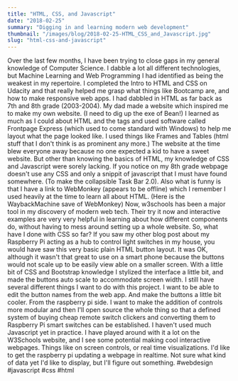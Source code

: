 ```yaml
---
title: "HTML, CSS, and Javascript"
date: "2018-02-25"
summary: "Digging in and learning modern web development"
thumbnail: "/images/blog/2018-02-25-HTML_CSS_and_Javascript.jpg"
slug: "html-css-and-javascript"
---
```

Over the last few months, I have been trying to close gaps in my general knowledge of Computer Science. I dabble a lot all different technologies, but Machine Learning and Web Programming I had identified as being the weakest in my repertoire. I completed the Intro to HTML and CSS on Udacity and that really helped me grasp what things like Bootcamp are, and how to make responsive web apps. I had dabbled in HTML as far back as 7th and 8th grade (2003-2004). My dad made a website which inspired me to make my own website. (I need to dig up the exe of Bean!) I learned as much as I could about HTML and the tags and used software called Frontpage Express (which used to come standard with Windows) to help me layout what the page looked like. I used things like Frames and Tables (html stuff that I don't think is as prominent any more.) The website at the time blew everyone away because no one expected a kid to have a sweet website. But other than knowing the basics of HTML, my knowledge of CSS and Javascript were sorely lacking. If you notice on my 8th grade webpage doesn't use any CSS and only a snippit of javascript that I must have found somewhere. (To make the collapsible Task Bar 2.0). Also what is funny is that I have a link to WebMonkey (appears to be offline) which I remember I used heavily at the time to learn all about HTML. (Here is the WaybackMachine save of WebMonkey) Now, w3schools has been a major tool in my discovery of modern web tech. Their try it now and interactive examples are very very helpful in learning about how different components do, without having to mess around setting up a whole website. So, what have I done with CSS so far? If you saw my other blog post about my Raspberry Pi acting as a hub to control light switches in my house, you would have saw this very basic plain HTML button layout. It was OK, although it wasn't that great to use on a smart phone because the buttons would not scale up to be easily view able on a smaller screen. With a little bit of CSS and Bootstrap knowledge I stylized the interface a little bit, and made the buttons auto scale to accommodate screen width. I still have several different things I want to do with this project. I want to be able to edit the button names from the web app. And make the buttons a little bit cooler. From the raspberry pi side. I want to make the addition of controls more modular and then I'll open source the whole thing so that a defined system of buying cheap remote switch clickers and converting them to Raspberry Pi smart switches can be established. I haven't used much Javascript yet in practice. I have played around with it a lot on the W3Schools website, and I see some potential making cool interactive webpages. Things like on screen controls, or real time visualizations. I'd like to get the raspberry pi updating a webpage in realtime. Not sure what kind of data yet I'd like to display, but I'll figure out something. #webdesign #javascript #css #html